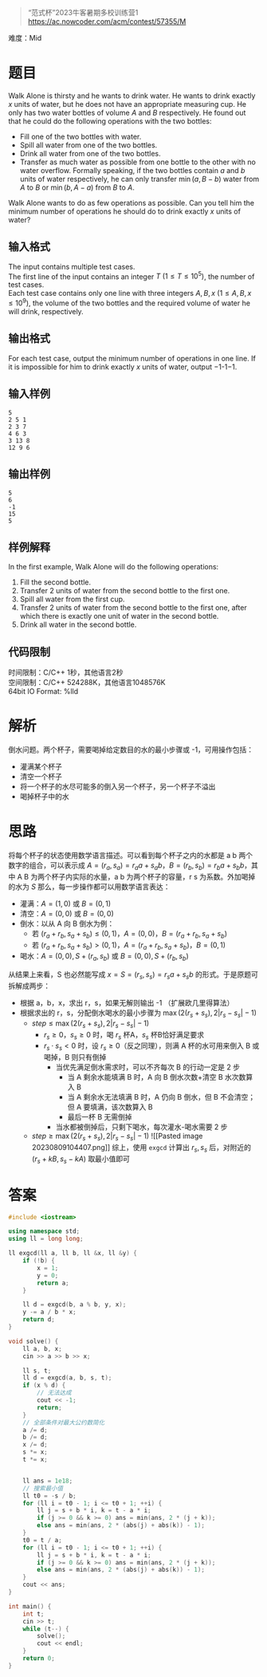 > “范式杯”2023牛客暑期多校训练营1
> https://ac.nowcoder.com/acm/contest/57355/M 

难度：Mid
# 题目

Walk Alone is thirsty and he wants to drink water. He wants to drink exactly $x$ units of water, but he does not have an appropriate measuring cup. He only has two water bottles of volume $A$ and $B$ respectively. He found out that he could do the following operations with the two bottles:  
- Fill one of the two bottles with water.
- Spill all water from one of the two bottles.
- Drink all water from one of the two bottles.
- Transfer as much water as possible from one bottle to the other with no water overflow. Formally speaking, if the two bottles contain $a$ and $b$ units of water respectively, he can only transfer $\min(a,B-b)$ water from $A$ to $B$ or $\min(b,A-a)$ from $B$ to $A$.

Walk Alone wants to do as few operations as possible. Can you tell him the minimum number of operations he should do to drink exactly $x$ units of water?
## 输入格式

The input contains multiple test cases.  
The first line of the input contains an integer $T\ (1\leq T\leq 10^5)$, the number of test cases.  
Each test case contains only one line with three integers $A,B,x\ (1 \leq A,B,x\leq 10^9)$, the volume of the two bottles and the required volume of water he will drink, respectively.
## 输出格式

For each test case, output the minimum number of operations in one line. If it is impossible for him to drink exactly $x$ units of water, output −1-1−1.
## 输入样例

```
5
2 5 1
2 3 7
4 6 3
3 13 8
12 9 6
```
## 输出样例

```
5
6
-1
15
5
```
## 样例解释

In the first example, Walk Alone will do the following operations:  
1. Fill the second bottle.  
2. Transfer $2$ units of water from the second bottle to the first one.  
3. Spill all water from the first cup.  
4. Transfer $2$ units of water from the second bottle to the first one, after which there is exactly one unit of water in the second bottle.  
5. Drink all water in the second bottle.
## 代码限制
  
时间限制：C/C++ 1秒，其他语言2秒  
空间限制：C/C++ 524288K，其他语言1048576K  
64bit IO Format: %lld
# 解析

倒水问题。两个杯子，需要喝掉给定数目的水的最小步骤或 -1，可用操作包括：
- 灌满某个杯子
- 清空一个杯子
- 将一个杯子的水尽可能多的倒入另一个杯子，另一个杯子不溢出
- 喝掉杯子中的水
# 思路

将每个杯子的状态使用数学语言描述。可以看到每个杯子之内的水都是 a b 两个数字的组合，可以表示成 $A=(r_a,s_a)=r_aa+s_ab$，$B=(r_b,s_b)=r_ba+s_bb$，其中 A B 为两个杯子内实际的水量，a b 为两个杯子的容量，r s 为系数。外加喝掉的水为 $S$ 那么，每一步操作都可以用数学语言表达：
- 灌满：$A=(1,0)$ 或 $B=(0,1)$
- 清空：$A=(0,0)$ 或 $B=(0,0)$
- 倒水：以从 A 向 B 倒水为例：
	- 若 $(r_a+r_b,s_a+s_b)\le(0,1)$，$A=(0,0)$，$B=(r_a+r_b,s_a+s_b)$
	- 若 $(r_a+r_b,s_a+s_b)\gt(0,1)$，$A=(r_a+r_b,s_a+s_b)$，$B=(0,1)$
- 喝水：$A=(0,0), S+(r_a,s_b)$ 或 $B=(0,0),S+(r_b,s_b)$

从结果上来看，S 也必然能写成 $x=S=(r_s,s_s)=r_sa+s_sb$ 的形式。于是原题可拆解成两步：
- 根据 a，b，x，求出 r，s，如果无解则输出 -1 （扩展欧几里得算法）
- 根据求出的 r，s，分配倒水喝水的最小步骤为 $\max{(2(r_s+s_s),2|r_s-s_s|-1)}$
	- $step \le\max{(2(r_s+s_s),2|r_s-s_s|-1)}$
		- $r_s\ge0$，$s_s\ge0$ 时，喝 $r_s$ 杯A，$s_s$ 杯B恰好满足要求
		- ${r_s}\cdot{s_s}\lt0$ 时，设 $r_s\ge0$（反之同理），则满 A 杯的水可用来倒入 B 或喝掉，B 则只有倒掉
			- 当优先满足倒水需求时，可以不齐每次 B 的行动一定是 2 步
				- 当 A 剩余水能填满 B 时，A 向 B 倒水次数+清空 B 水次数算入 B
				- 当 A 剩余水无法填满 B 时，A 仍向 B 倒水，但 B 不会清空；但 A 要填满，该次数算入 B
				- 最后一杯 B 无需倒掉
			- 当水都被倒掉后，只剩下喝水，每次灌水-喝水需要 2 步
	- $step \ge\max{(2(r_s+s_s),2|r_s-s_s|-1)}$
		![[Pasted image 20230809104407.png]]
综上，使用 `exgcd` 计算出 $r_s, s_s$ 后，对附近的 $(r_s+kB,s_s-kA)$ 取最小值即可
# 答案

```c++
#include <iostream>

using namespace std;
using ll = long long;

ll exgcd(ll a, ll b, ll &x, ll &y) {
    if (!b) {
        x = 1;
        y = 0;
        return a;
    }

    ll d = exgcd(b, a % b, y, x);
    y -= a / b * x;
    return d;
}

void solve() {
    ll a, b, x;
    cin >> a >> b >> x;

    ll s, t;
    ll d = exgcd(a, b, s, t);
    if (x % d) {
        // 无法达成
        cout << -1;
        return;
    }
    // 全部条件对最大公约数简化
    a /= d;
    b /= d;
    x /= d;
    s *= x;
    t *= x;


    ll ans = 1e18;
    // 搜索最小值
    ll t0 = -s / b;
    for (ll i = t0 - 1; i <= t0 + 1; ++i) {
        ll j = s + b * i, k = t - a * i;
        if (j >= 0 && k >= 0) ans = min(ans, 2 * (j + k));
        else ans = min(ans, 2 * (abs(j) + abs(k)) - 1);
    }
    t0 = t / a;
    for (ll i = t0 - 1; i <= t0 + 1; ++i) {
        ll j = s + b * i, k = t - a * i;
        if (j >= 0 && k >= 0) ans = min(ans, 2 * (j + k));
        else ans = min(ans, 2 * (abs(j) + abs(k)) - 1);
    }
    cout << ans;
}

int main() {
    int t;
    cin >> t;
    while (t--) {
        solve();
        cout << endl;
    }
    return 0;
}
```